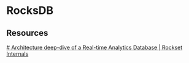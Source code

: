# RocksDB

## Resources

[# Architecture deep-dive of a Real-time Analytics Database | Rockset Internals](https://www.youtube.com/watch?v=I4eEEAgoCig&t=2s&ab_channel=ArpitBhayani)
